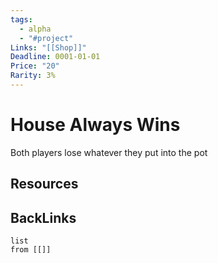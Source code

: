 ```yaml
---
tags:
  - alpha
  - "#project"
Links: "[[Shop]]"
Deadline: 0001-01-01
Price: "20"
Rarity: 3%
---
```


# House Always Wins
Both players lose whatever they put into the pot

## Resources


## BackLinks

```dataview
list
from [[]]
```





